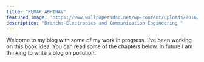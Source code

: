 ```yaml
---
title: "KUMAR ABHINAV"
featured_image: 'https://www.wallpapersdsc.net/wp-content/uploads/2016/09/Cape-Town-High-Quality-Wallpapers.jpg'
description: "Branch:-Electronics and Communication Engineering "
---
```

Welcome to my blog with some of my work in progress. I’ve been working on this book idea. You can read some of the chapters below. In future I am thinking to write a blog on pollution.
